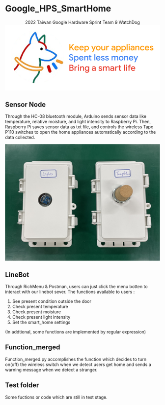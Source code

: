 # Google_HPS_SmartHome

<div align = center>
2022 Taiwan Google Hardware Sprint Team 9 WatchDog
<img src = "https://github.com/E54066133/GOOGLE_HPS_SmartHome/blob/main/WatchDog_mindsets.png"/>
</div>

## Sensor Node
Through the HC-08 bluetooth module, Arduino sends sensor data like temperature, relative moisture, and light intensity to Raspberry Pi. Then, Raspberry Pi saves sensor data as txt file, and controls the wireless Tapo P110 switches to open the home appliances automatically according to the data collected.           
             
![](https://github.com/E54066133/GOOGLE_HPS_SmartHome/blob/main/Sensor_Node/Image/1.jpeg)


## LineBot
Through RichMenu & Postman, users can just click the menu botten to interact with our linebot sever. 
The functions available to users :
1. See present condition outside the door
2. Check present temperature
3. Check present moisture
4. Check present light intensity
5. Set the smart_home settings

(In addtional, some functions are implemented by regular expression)

 
## Function_merged
Function_merged.py accomplishes the function which decides to turn on(off) the wireless switch when we detect users get home and sends a warning message when we detect a stranger.



## Test folder
Some fuctions or code which are still in test stage.
